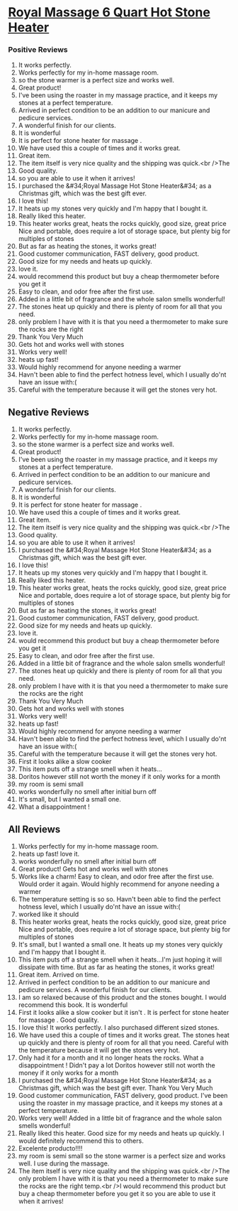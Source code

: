 # [Royal Massage 6 Quart Hot Stone Heater](https://products.checkmycream.com/products/Royal-Massage-6-Quart-Hot-Stone-Heater.html)

### Positive Reviews

<ol>
      <li>It works perfectly.</li>
      <li>Works perfectly for my in-home massage room.</li>
      <li>so the stone warmer is a perfect size and works well.  </li>
      <li>Great product!</li>
      <li>I&#x27;ve been using the roaster in my massage practice, and it keeps my stones at a perfect temperature.</li>
      <li>Arrived in perfect condition to be an addition to our manicure and pedicure services.</li>
      <li>A wonderful finish for our clients.</li>
      <li>It is wonderful</li>
      <li>It is perfect for stone heater for massage .</li>
      <li>We have used this a couple of times and it works great.  </li>
      <li>Great item.</li>
      <li>The item itself is very nice quality and the shipping was quick.&lt;br /&gt;The</li>
      <li>Good quality.</li>
      <li>so you are able to use it when it arrives!</li>
      <li>I purchased the &amp;#34;Royal Massage Hot Stone Heater&amp;#34; as a Christmas gift, which was the best gift ever.</li>
      <li>I love this!</li>
      <li>It heats up my stones very quickly and I&#x27;m happy that I bought it.</li>
      <li>Really liked this heater.</li>
      <li>This heater works great, heats the rocks quickly, good size, great price Nice and portable, does require a lot of storage space, but plenty big for multiples of stones</li>
      <li>But as far as heating the stones, it works great!</li>
      <li>Good customer communication, FAST delivery, good product.</li>
      <li>Good size for my needs and heats up quickly.</li>
      <li>love it.</li>
      <li>would recommend this product but buy a cheap thermometer before you get it</li>
      <li>Easy to clean, and odor free after the first use.</li>
      <li>Added in a little bit of fragrance and the whole salon smells wonderful!</li>
      <li>The stones heat up quickly and there is plenty of room for all that you need.  </li>
      <li>only problem I have with it is that you need a thermometer to make sure the rocks are the right</li>
      <li>Thank You Very Much</li>
      <li>Gets hot and works well with stones</li>
      <li>Works very well!  </li>
      <li>heats up fast!</li>
      <li>Would highly recommend for anyone needing a warmer</li>
      <li>Havn&#x27;t been able to find the perfect hotness level, which I usually do&#x27;nt have an issue with:(</li>
      <li>Careful with the temperature because it will get the stones very hot.</li>
</ol>


<h2>Negative Reviews</h2>
<ol>
<li> It works perfectly.</li>
<li> Works perfectly for my in-home massage room.</li>
<li> so the stone warmer is a perfect size and works well.  </li>
<li> Great product!</li>
<li> I&#x27;ve been using the roaster in my massage practice, and it keeps my stones at a perfect temperature.</li>
<li> Arrived in perfect condition to be an addition to our manicure and pedicure services.</li>
<li> A wonderful finish for our clients.</li>
<li> It is wonderful</li>
<li> It is perfect for stone heater for massage .</li>
<li> We have used this a couple of times and it works great.  </li>
<li> Great item.</li>
<li> The item itself is very nice quality and the shipping was quick.&lt;br /&gt;The</li>
<li> Good quality.</li>
<li> so you are able to use it when it arrives!</li>
<li> I purchased the &amp;#34;Royal Massage Hot Stone Heater&amp;#34; as a Christmas gift, which was the best gift ever.</li>
<li> I love this!</li>
<li> It heats up my stones very quickly and I&#x27;m happy that I bought it.</li>
<li> Really liked this heater.</li>
<li> This heater works great, heats the rocks quickly, good size, great price Nice and portable, does require a lot of storage space, but plenty big for multiples of stones</li>
<li> But as far as heating the stones, it works great!</li>
<li> Good customer communication, FAST delivery, good product.</li>
<li> Good size for my needs and heats up quickly.</li>
<li> love it.</li>
<li> would recommend this product but buy a cheap thermometer before you get it</li>
<li> Easy to clean, and odor free after the first use.</li>
<li> Added in a little bit of fragrance and the whole salon smells wonderful!</li>
<li> The stones heat up quickly and there is plenty of room for all that you need.  </li>
<li> only problem I have with it is that you need a thermometer to make sure the rocks are the right</li>
<li> Thank You Very Much</li>
<li> Gets hot and works well with stones</li>
<li> Works very well!  </li>
<li> heats up fast!</li>
<li> Would highly recommend for anyone needing a warmer</li>
<li> Havn&#x27;t been able to find the perfect hotness level, which I usually do&#x27;nt have an issue with:(</li>
<li> Careful with the temperature because it will get the stones very hot.</li>
<li> First it looks alike a slow cooker</li>
<li> This item puts off a strange smell when it heats...</li>
<li> Doritos however still not worth the money if it only works for a month</li>
<li> my room is semi small</li>
<li> works wonderfully no smell after initial burn off</li>
<li> It&#x27;s small, but I wanted a small one.  </li>
<li> What a disappointment !</li>
</ol>

<h2>All Reviews</h2>

<ol>
    <li> Works perfectly for my in-home massage room.</li>
    <li> heats up fast! love it.</li>
    <li> works wonderfully no smell after initial burn off</li>
    <li> Great product! Gets hot and works well with stones</li>
    <li> Works like a charm! Easy to clean, and odor free after the first use. Would order it again.  Would highly recommend for anyone needing a warmer</li>
    <li> The temperature setting is so so. Havn&#x27;t been able to find the perfect hotness level, which I usually do&#x27;nt have an issue with:(</li>
    <li> worked like it should</li>
    <li> This heater works great, heats the rocks quickly, good size, great price Nice and portable, does require a lot of storage space, but plenty big for multiples of stones</li>
    <li> It&#x27;s small, but I wanted a small one.  It heats up my stones very quickly and I&#x27;m happy that I bought it.</li>
    <li> This item puts off a strange smell when it heats...I&#x27;m just hoping it will dissipate with time. But as far as heating the stones, it works great!</li>
    <li> Great item. Arrived on time.</li>
    <li> Arrived in perfect condition to be an addition to our manicure and pedicure services. A wonderful finish for our clients.</li>
    <li> I am so relaxed because of this product and the stones bought. I would recommend this book. It is wonderful</li>
    <li> First it looks alike a slow cooker but it isn&#x27;t . It is perfect for stone heater for massage . Good quality.</li>
    <li> I love this! It works perfectly. I also purchased different sized stones.</li>
    <li> We have used this a couple of times and it works great.  The stones heat up quickly and there is plenty of room for all that you need.  Careful with the temperature because it will get the stones very hot.</li>
    <li> Only had it for a month and it no longer heats the rocks. What a disappointment ! Didn&#x27;t pay a lot Doritos however still not worth the money if it only works for a month</li>
    <li> I purchased the &amp;#34;Royal Massage Hot Stone Heater&amp;#34; as a Christmas gift, which was the best gift ever. Thank You Very Much</li>
    <li> Good customer communication, FAST delivery, good product. I&#x27;ve been using the roaster in my massage practice, and it keeps my stones at a perfect temperature.</li>
    <li> Works very well!  Added in a little bit of fragrance and the whole salon smells wonderful!</li>
    <li> Really liked this heater. Good size for my needs and heats up quickly. I would definitely recommend this to others.</li>
    <li> Excelente producto!!!!</li>
    <li> my room is semi small so the stone warmer is a perfect size and works well.  I use during the massage.</li>
    <li> The item itself is very nice quality and the shipping was quick.&lt;br /&gt;The only problem I have with it is that you need a thermometer to make sure the rocks are the right temp.&lt;br /&gt;I would recommend this product but buy a cheap thermometer before you get it so you are able to use it when it arrives!</li>
</ol>




